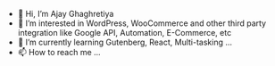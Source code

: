 - 👋 Hi, I’m Ajay Ghaghretiya
- 👀 I’m interested in WordPress, WooCommerce and other third party integration like Google API, Automation, E-Commerce, etc
- 🌱 I’m currently learning Gutenberg, React, Multi-tasking ...
- 📫 How to reach me ...

<!---
ajayghaghretiya-multidots/ajayghaghretiya-multidots is a ✨ special ✨ repository because its `README.md` (this file) appears on your GitHub profile.
You can click the Preview link to take a look at your changes.
--->
